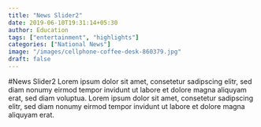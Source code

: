 ```yaml
---
title: "News Slider2"
date: 2019-06-10T19:31:14+05:30
author: Education
tags: ["entertainment", "highlights"]
categories: ["National News"]
image: "/images/cellphone-coffee-desk-860379.jpg"
draft: false
---
```


#News Slider2
Lorem ipsum dolor sit amet, consetetur sadipscing elitr, sed diam nonumy eirmod tempor invidunt ut labore et dolore magna aliquyam erat, sed diam voluptua. Lorem ipsum dolor sit amet, consetetur sadipscing elitr, sed diam nonumy eirmod tempor invidunt ut labore et dolore magna aliquyam erat.